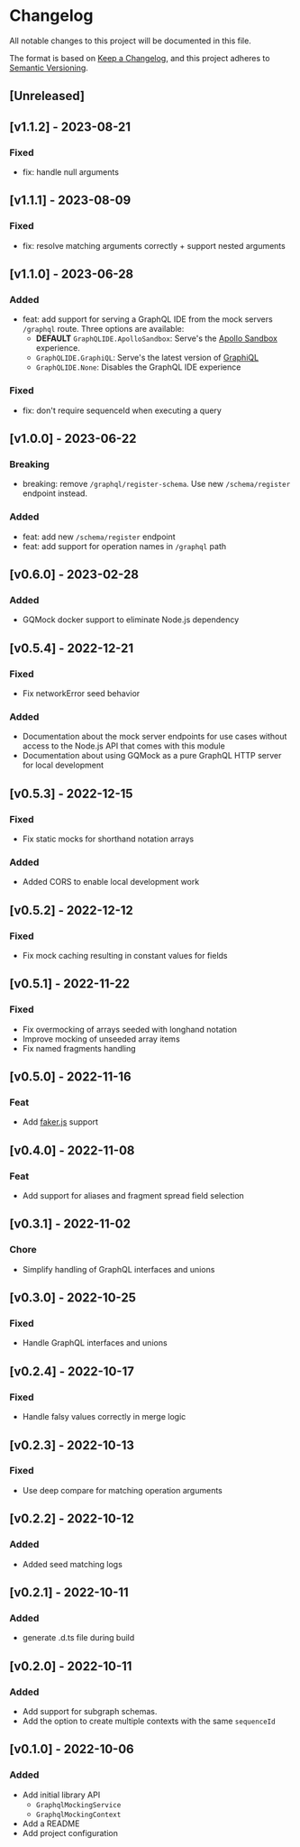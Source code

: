 # Changelog

All notable changes to this project will be documented in this file.

The format is based on [Keep a Changelog](https://keepachangelog.com/en/1.0.0/),
and this project adheres to
[Semantic Versioning](https://semver.org/spec/v2.0.0.html).

## [Unreleased]

## [v1.1.2] - 2023-08-21

### Fixed

- fix: handle null arguments

## [v1.1.1] - 2023-08-09

### Fixed

- fix: resolve matching arguments correctly + support nested arguments

## [v1.1.0] - 2023-06-28

### Added

- feat: add support for serving a GraphQL IDE from the mock servers `/graphql`
  route. Three options are available:
  - **DEFAULT** `GraphQLIDE.ApolloSandbox`: Serve's the
    [Apollo Sandbox](https://www.apollographql.com/docs/graphos/explorer/sandbox/)
    experience.
  - `GraphQLIDE.GraphiQL`: Serve's the latest version of
    [GraphiQL](https://github.com/graphql/graphiql/tree/main/packages/graphiql#readme)
  - `GraphQLIDE.None`: Disables the GraphQL IDE experience

### Fixed

- fix: don't require sequenceId when executing a query

## [v1.0.0] - 2023-06-22

### Breaking

- breaking: remove `/graphql/register-schema`. Use new `/schema/register`
  endpoint instead.

### Added

- feat: add new `/schema/register` endpoint
- feat: add support for operation names in `/graphql` path

## [v0.6.0] - 2023-02-28

### Added

- GQMock docker support to eliminate Node.js dependency

## [v0.5.4] - 2022-12-21

### Fixed

- Fix networkError seed behavior

### Added

- Documentation about the mock server endpoints for use cases without access to
  the Node.js API that comes with this module
- Documentation about using GQMock as a pure GraphQL HTTP server for local
  development

## [v0.5.3] - 2022-12-15

### Fixed

- Fix static mocks for shorthand notation arrays

### Added

- Added CORS to enable local development work

## [v0.5.2] - 2022-12-12

### Fixed

- Fix mock caching resulting in constant values for fields

## [v0.5.1] - 2022-11-22

### Fixed

- Fix overmocking of arrays seeded with longhand notation
- Improve mocking of unseeded array items
- Fix named fragments handling

## [v0.5.0] - 2022-11-16

### Feat

- Add [faker.js](https://fakerjs.dev/) support

## [v0.4.0] - 2022-11-08

### Feat

- Add support for aliases and fragment spread field selection

## [v0.3.1] - 2022-11-02

### Chore

- Simplify handling of GraphQL interfaces and unions

## [v0.3.0] - 2022-10-25

### Fixed

- Handle GraphQL interfaces and unions

## [v0.2.4] - 2022-10-17

### Fixed

- Handle falsy values correctly in merge logic

## [v0.2.3] - 2022-10-13

### Fixed

- Use deep compare for matching operation arguments

## [v0.2.2] - 2022-10-12

### Added

- Added seed matching logs

## [v0.2.1] - 2022-10-11

### Added

- generate .d.ts file during build

## [v0.2.0] - 2022-10-11

### Added

- Add support for subgraph schemas.
- Add the option to create multiple contexts with the same `sequenceId`

## [v0.1.0] - 2022-10-06

### Added

- Add initial library API
  - `GraphqlMockingService`
  - `GraphqlMockingContext`
- Add a README
- Add project configuration
